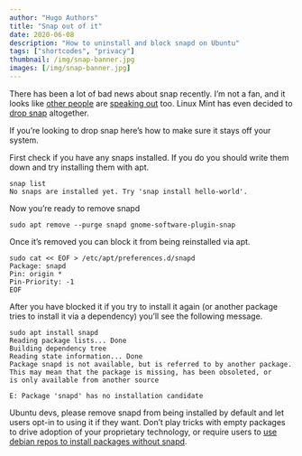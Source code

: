 ```yaml
---
author: "Hugo Authors"
title: "Snap out of it"
date: 2020-06-08
description: "How to uninstall and block snapd on Ubuntu"
tags: ["shortcodes", "privacy"]
thumbnail: /img/snap-banner.jpg 
images: [/img/snap-banner.jpg]
---
```


There has been a lot of bad news about snap recently. I’m not a fan, and it looks like [other people](https://jatan.blog/2020/05/02/ubuntu-snap-obsession-has-snapped-me-off-of-it/) are [speaking out](https://techtudor.blogspot.com/2020/06/four-reasons-why-snaps-are-anti-pattern.html) too. Linux Mint has even decided to [drop snap](https://www.zdnet.com/article/linux-mint-dumps-ubuntu-snap/) altogether.

If you’re looking to drop snap here’s how to make sure it stays off your system.

First check if you have any snaps installed. If you do you should write them down and try installing them with apt.

```
snap list
No snaps are installed yet. Try 'snap install hello-world'.
```

Now you’re ready to remove snapd

```
sudo apt remove --purge snapd gnome-software-plugin-snap
```

Once it’s removed you can block it from being reinstalled via apt.

```
sudo cat << EOF > /etc/apt/preferences.d/snapd
Package: snapd
Pin: origin *
Pin-Priority: -1
EOF
```

After you have blocked it if you try to install it again (or another package tries to install it via a dependency) you’ll see the following message.

```
sudo apt install snapd               
Reading package lists... Done
Building dependency tree       
Reading state information... Done
Package snapd is not available, but is referred to by another package.
This may mean that the package is missing, has been obsoleted, or
is only available from another source

E: Package 'snapd' has no installation candidate
```

Ubuntu devs, please remove snapd from being installed by default and let users opt-in to using it if they want. Don’t play tricks with empty packages to drive adoption of your proprietary technology, or require users to [use debian repos to install packages without snapd](https://askubuntu.com/a/1206502).
